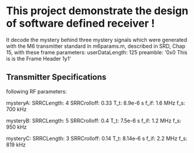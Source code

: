 # This project demonstrate the design of software defined receiver !
It decode the mystery behind three mystery signals which were generated with the M6 transmitter
   standard in m6params.m, described in SRD, Chap 15, with these
   frame parameters:
      userDataLength:   125
     preamble:         '0x0 This is is the Frame Header 1y1'
## Transmitter Specifications

following RF parameters:

   mysteryA:  SRRCLength:     4
              SRRCrolloff:    0.33
              T_t:            8.9e-6 s
              f_if:           1.6 MHz
              f_s:            700 kHz 

   mysteryB:  SRRCLength:     5
              SRRCrolloff:    0.4
              T_t:            7.5e-6 s
              f_if:           1.2 MHz
              f_s:            950 kHz

   mysteryC:  SRRCLength:     3
              SRRCrolloff:    0.14
              T_t:            8.14e-6 s
              f_if:           2.2 MHz
              f_s:            819 kHz
